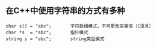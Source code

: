 ## 在C++中使用字符串的方式有多种
	char s[] = "abc";		字符数组模式，不可更改变量值（C语言）
	char *s  = "abc";		指针模式
	string s = "abc";		string类型模式